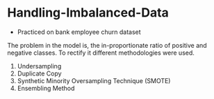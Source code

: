 # Handling-Imbalanced-Data

* Practiced on bank employee churn dataset

The problem in the model is, the in-proportionate ratio of positive and negative classes. To rectify it different methodologies were used.

  1) Undersampling
  2) Duplicate Copy
  3) Synthetic Minority Oversampling Technique (SMOTE)
  4) Ensembling Method

